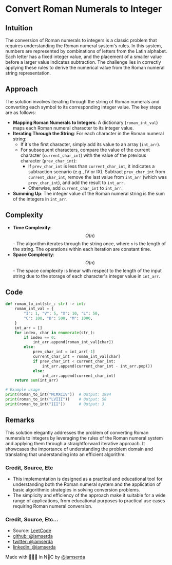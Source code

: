 # Convert Roman Numerals to Integer

## Intuition
The conversion of Roman numerals to integers is a classic problem that requires understanding the Roman numeral system's rules. In this system, numbers are represented by combinations of letters from the Latin alphabet. Each letter has a fixed integer value, and the placement of a smaller value before a larger value indicates subtraction. The challenge lies in correctly applying these rules to derive the numerical value from the Roman numeral string representation.

## Approach
The solution involves iterating through the string of Roman numerals and converting each symbol to its corresponding integer value. The key steps are as follows:
- **Mapping Roman Numerals to Integers**: A dictionary (`roman_int_val`) maps each Roman numeral character to its integer value.
- **Iterating Through the String**: For each character in the Roman numeral string:
  - If it's the first character, simply add its value to an array (`int_arr`).
  - For subsequent characters, compare the value of the current character (`current_char_int`) with the value of the previous character (`prev_char_int`):
    - If `prev_char_int` is less than `current_char_int`, it indicates a subtraction scenario (e.g., IV or IX). Subtract `prev_char_int` from `current_char_int`, remove the last value from `int_arr` (which was `prev_char_int`), and add the result to `int_arr`.
    - Otherwise, add `current_char_int` to `int_arr`.
- **Summing Up**: The integer value of the Roman numeral string is the sum of the integers in `int_arr`.

## Complexity
- **Time Complexity**: $$O(n)$$ - The algorithm iterates through the string once, where `n` is the length of the string. The operations within each iteration are constant time.
- **Space Complexity**: $$O(n)$$ - The space complexity is linear with respect to the length of the input string due to the storage of each character's integer value in `int_arr`.

## Code
```python
def roman_to_int(str_: str) -> int:
    roman_int_val = {
        "I": 1, "V": 5, "X": 10, "L": 50,
        "C": 100, "D": 500, "M": 1000,
    }
    int_arr = []
    for index, char in enumerate(str_):
        if index == 0:
            int_arr.append(roman_int_val[char])
        else:
            prev_char_int = int_arr[-1]
            current_char_int = roman_int_val[char]
            if prev_char_int < current_char_int:
                int_arr.append(current_char_int - int_arr.pop())
            else:
                int_arr.append(current_char_int)
    return sum(int_arr)

# Example usage
print(roman_to_int("MCMXCIV"))  # Output: 1994
print(roman_to_int("LVIII"))    # Output: 58
print(roman_to_int("III"))      # Output: 3
```

## Remarks
This solution elegantly addresses the problem of converting Roman numerals to integers by leveraging the rules of the Roman numeral system and applying them through a straightforward iterative approach. It showcases the importance of understanding the problem domain and translating that understanding into an efficient algorithm.

### Credit, Source, Etc
- This implementation is designed as a practical and educational tool for understanding both the Roman numeral system and the application of basic algorithmic strategies in solving conversion problems.
- The simplicity and efficiency of the approach make it suitable for a wide range of applications, from educational purposes to practical use cases requiring Roman numeral conversion.

### Credit, Source, Etc...

- Source: [LeetCode](https://leetcode.com/problems/concatenation-of-array/description/)
- [github:  @iamserda](https://github.com/iamserda)
- [twitter: @iamserda](https://twitter.com/iamserda)
- [linkedin:    @iamserda](https://linkedin.com/in/iamserda)

Made with 🤍🫶🏿 in N🗽C by [@iamserda](https://www.twitter.com/iamserda)
